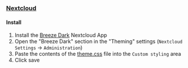 ### [Nextcloud](https://nextcloud.com/)

#### Install

<!-- Required for custom CSS -->
1. Install the [Breeze Dark](https://apps.nextcloud.com/apps/breezedark) Nextcloud App
2. Open the "Breeze Dark" section in the "Theming" settings (`Nextcloud Settings` -> `Administration`)
3. Paste the contents of the [theme.css](theme.css) file into the `Custom styling` area
4. Click save
